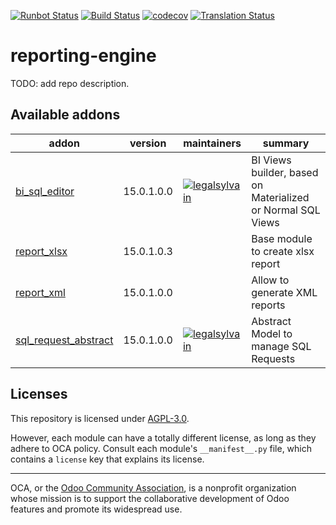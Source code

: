[![Runbot Status](https://runbot.odoo-community.org/runbot/badge/flat/143/15.0.svg)](https://runbot.odoo-community.org/runbot/repo/github-com-oca-reporting-engine-143)
[![Build Status](https://travis-ci.com/OCA/reporting-engine.svg?branch=15.0)](https://travis-ci.com/OCA/reporting-engine)
[![codecov](https://codecov.io/gh/OCA/reporting-engine/branch/15.0/graph/badge.svg)](https://codecov.io/gh/OCA/reporting-engine)
[![Translation Status](https://translation.odoo-community.org/widgets/reporting-engine-15-0/-/svg-badge.svg)](https://translation.odoo-community.org/engage/reporting-engine-15-0/?utm_source=widget)

<!-- /!\ do not modify above this line -->

# reporting-engine

TODO: add repo description.

<!-- /!\ do not modify below this line -->

<!-- prettier-ignore-start -->

[//]: # (addons)

Available addons
----------------
addon | version | maintainers | summary
--- | --- | --- | ---
[bi_sql_editor](bi_sql_editor/) | 15.0.1.0.0 | [![legalsylvain](https://github.com/legalsylvain.png?size=30px)](https://github.com/legalsylvain) | BI Views builder, based on Materialized or Normal SQL Views
[report_xlsx](report_xlsx/) | 15.0.1.0.3 |  | Base module to create xlsx report
[report_xml](report_xml/) | 15.0.1.0.0 |  | Allow to generate XML reports
[sql_request_abstract](sql_request_abstract/) | 15.0.1.0.0 | [![legalsylvain](https://github.com/legalsylvain.png?size=30px)](https://github.com/legalsylvain) | Abstract Model to manage SQL Requests

[//]: # (end addons)

<!-- prettier-ignore-end -->

## Licenses

This repository is licensed under [AGPL-3.0](LICENSE).

However, each module can have a totally different license, as long as they adhere to OCA
policy. Consult each module's `__manifest__.py` file, which contains a `license` key
that explains its license.

----

OCA, or the [Odoo Community Association](http://odoo-community.org/), is a nonprofit
organization whose mission is to support the collaborative development of Odoo features
and promote its widespread use.
